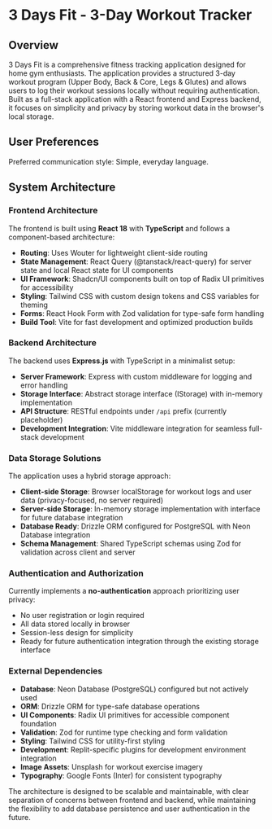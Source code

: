 # 3 Days Fit - 3-Day Workout Tracker

## Overview

3 Days Fit is a comprehensive fitness tracking application designed for home gym enthusiasts. The application provides a structured 3-day workout program (Upper Body, Back & Core, Legs & Glutes) and allows users to log their workout sessions locally without requiring authentication. Built as a full-stack application with a React frontend and Express backend, it focuses on simplicity and privacy by storing workout data in the browser's local storage.

## User Preferences

Preferred communication style: Simple, everyday language.

## System Architecture

### Frontend Architecture
The frontend is built using **React 18** with **TypeScript** and follows a component-based architecture:

- **Routing**: Uses Wouter for lightweight client-side routing
- **State Management**: React Query (@tanstack/react-query) for server state and local React state for UI components
- **UI Framework**: Shadcn/UI components built on top of Radix UI primitives for accessibility
- **Styling**: Tailwind CSS with custom design tokens and CSS variables for theming
- **Forms**: React Hook Form with Zod validation for type-safe form handling
- **Build Tool**: Vite for fast development and optimized production builds

### Backend Architecture
The backend uses **Express.js** with TypeScript in a minimalist setup:

- **Server Framework**: Express with custom middleware for logging and error handling
- **Storage Interface**: Abstract storage interface (IStorage) with in-memory implementation
- **API Structure**: RESTful endpoints under `/api` prefix (currently placeholder)
- **Development Integration**: Vite middleware integration for seamless full-stack development

### Data Storage Solutions
The application uses a hybrid storage approach:

- **Client-side Storage**: Browser localStorage for workout logs and user data (privacy-focused, no server required)
- **Server-side Storage**: In-memory storage implementation with interface for future database integration
- **Database Ready**: Drizzle ORM configured for PostgreSQL with Neon Database integration
- **Schema Management**: Shared TypeScript schemas using Zod for validation across client and server

### Authentication and Authorization
Currently implements a **no-authentication** approach prioritizing user privacy:

- No user registration or login required
- All data stored locally in browser
- Session-less design for simplicity
- Ready for future authentication integration through the existing storage interface

### External Dependencies

- **Database**: Neon Database (PostgreSQL) configured but not actively used
- **ORM**: Drizzle ORM for type-safe database operations
- **UI Components**: Radix UI primitives for accessible component foundation
- **Validation**: Zod for runtime type checking and form validation
- **Styling**: Tailwind CSS for utility-first styling
- **Development**: Replit-specific plugins for development environment integration
- **Image Assets**: Unsplash for workout exercise imagery
- **Typography**: Google Fonts (Inter) for consistent typography

The architecture is designed to be scalable and maintainable, with clear separation of concerns between frontend and backend, while maintaining the flexibility to add database persistence and user authentication in the future.